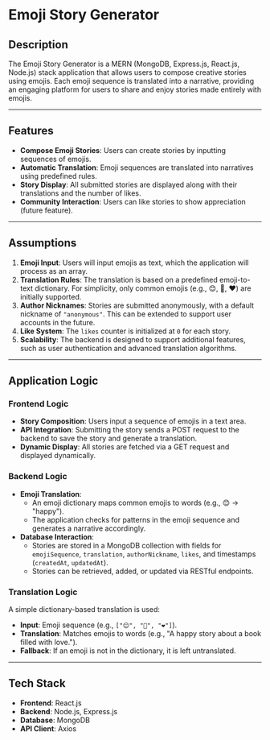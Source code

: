 # Emoji Story Generator

## Description
The Emoji Story Generator is a MERN (MongoDB, Express.js, React.js, Node.js) stack application that allows users to compose creative stories using emojis. Each emoji sequence is translated into a narrative, providing an engaging platform for users to share and enjoy stories made entirely with emojis.

---

## Features

- **Compose Emoji Stories**: Users can create stories by inputting sequences of emojis.
- **Automatic Translation**: Emoji sequences are translated into narratives using predefined rules.
- **Story Display**: All submitted stories are displayed along with their translations and the number of likes.
- **Community Interaction**: Users can like stories to show appreciation (future feature).

---

## Assumptions

1. **Emoji Input**: Users will input emojis as text, which the application will process as an array.
2. **Translation Rules**: The translation is based on a predefined emoji-to-text dictionary. For simplicity, only common emojis (e.g., 😊, 📖, ❤️) are initially supported.
3. **Author Nicknames**: Stories are submitted anonymously, with a default nickname of `"anonymous"`. This can be extended to support user accounts in the future.
4. **Like System**: The `likes` counter is initialized at `0` for each story.
5. **Scalability**: The backend is designed to support additional features, such as user authentication and advanced translation algorithms.

---

## Application Logic

### **Frontend Logic**
- **Story Composition**: Users input a sequence of emojis in a text area.
- **API Integration**: Submitting the story sends a POST request to the backend to save the story and generate a translation.
- **Dynamic Display**: All stories are fetched via a GET request and displayed dynamically.

### **Backend Logic**
- **Emoji Translation**:
  - An emoji dictionary maps common emojis to words (e.g., 😊 -> "happy").
  - The application checks for patterns in the emoji sequence and generates a narrative accordingly.
- **Database Interaction**:
  - Stories are stored in a MongoDB collection with fields for `emojiSequence`, `translation`, `authorNickname`, `likes`, and timestamps (`createdAt`, `updatedAt`).
  - Stories can be retrieved, added, or updated via RESTful endpoints.

### **Translation Logic**
A simple dictionary-based translation is used:
- **Input**: Emoji sequence (e.g., `["😊", "📖", "❤️"]`).
- **Translation**: Matches emojis to words (e.g., "A happy story about a book filled with love.").
- **Fallback**: If an emoji is not in the dictionary, it is left untranslated.

---

## Tech Stack

- **Frontend**: React.js
- **Backend**: Node.js, Express.js
- **Database**: MongoDB
- **API Client**: Axios

